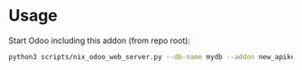 # Usage

Start Odoo including this addon (from repo root):

```bash
python3 scripts/nix_odoo_web_server.py --db-name mydb --addon new_apikey_nopassword
```
